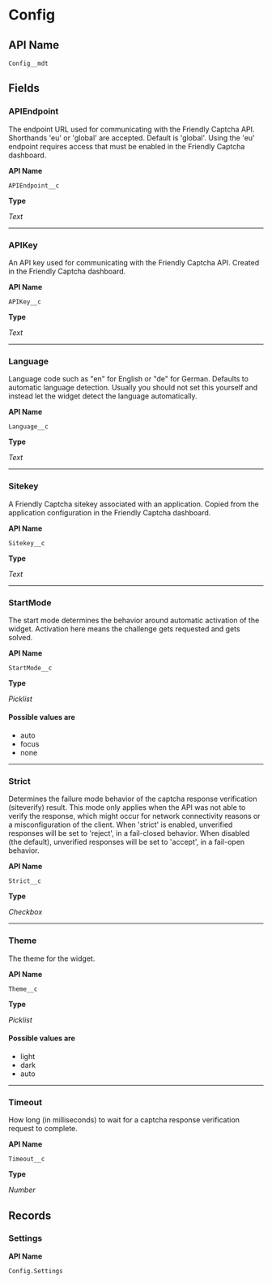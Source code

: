 # Config

## API Name
`Config__mdt`

## Fields
### APIEndpoint

The endpoint URL used for communicating with the Friendly Captcha API. Shorthands &#x27;eu&#x27; or &#x27;global&#x27; are accepted. Default is &#x27;global&#x27;. Using the &#x27;eu&#x27; endpoint requires access that must be enabled in the Friendly Captcha dashboard.

**API Name**

`APIEndpoint__c`

**Type**

*Text*

---
### APIKey

An API key used for communicating with the Friendly Captcha API. Created in the Friendly Captcha dashboard.

**API Name**

`APIKey__c`

**Type**

*Text*

---
### Language

Language code such as &quot;en&quot; for English or &quot;de&quot; for German. Defaults to automatic language detection. Usually you should not set this yourself and instead let the widget detect the language automatically.

**API Name**

`Language__c`

**Type**

*Text*

---
### Sitekey

A Friendly Captcha sitekey associated with an application. Copied from the application configuration in the Friendly Captcha dashboard.

**API Name**

`Sitekey__c`

**Type**

*Text*

---
### StartMode

The start mode determines the behavior around automatic activation of the widget. Activation here means the challenge gets requested and gets solved.

**API Name**

`StartMode__c`

**Type**

*Picklist*

#### Possible values are
* auto
* focus
* none

---
### Strict

Determines the failure mode behavior of the captcha response verification (siteverify) result. This mode only applies when the API was not able to verify the response, which might occur for network connectivity reasons or a misconfiguration of the client. When &#x27;strict&#x27; is enabled, unverified responses will be set to &#x27;reject&#x27;, in a fail-closed behavior. When disabled (the default), unverified responses will be set to &#x27;accept&#x27;, in a fail-open behavior.

**API Name**

`Strict__c`

**Type**

*Checkbox*

---
### Theme

The theme for the widget.

**API Name**

`Theme__c`

**Type**

*Picklist*

#### Possible values are
* light
* dark
* auto

---
### Timeout

How long (in milliseconds) to wait for a captcha response verification request to complete.

**API Name**

`Timeout__c`

**Type**

*Number*

## Records
### Settings

**API Name**

`Config.Settings`